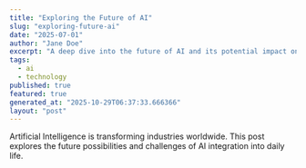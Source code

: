 ```yaml
---
title: "Exploring the Future of AI"
slug: "exploring-future-ai"
date: "2025-07-01"
author: "Jane Doe"
excerpt: "A deep dive into the future of AI and its potential impact on various sectors."
tags:
  - ai
  - technology
published: true
featured: true
generated_at: "2025-10-29T06:37:33.666366"
layout: "post"
---
```


Artificial Intelligence is transforming industries worldwide. This post explores the future possibilities and challenges of AI integration into daily life.